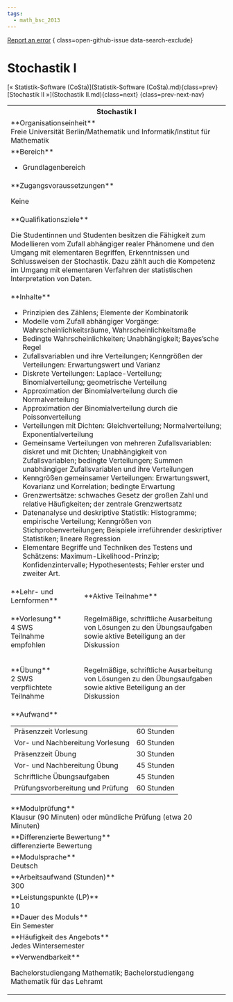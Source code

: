 ```yaml
---
tags:
  - math_bsc_2013
---
```

[Report an error](https://github.com/SGSSGene/FUB-SUP/issues/new?title=Error%20in%20%22Stochastik%20I%22&body=There%20seems%20to%20be%20an%20error%20in%20module%20%22Stochastik%20I%22%2E%0A%0A%3CDescribe%20here%20a%20slightly%20more%20detailed%20description%20of%20what%20is%20wrong%3E&labels=bug)
{ class=open-github-issue data-search-exclude}

# Stochastik I

[« Statistik-Software (CoSta)](Statistik-Software (CoSta).md){class=prev}
[Stochastik II »](Stochastik II.md){class=next}
{class=prev-next-nav}

<table markdown id="moduledesc">
<tr markdown class="moduledesc_head"><th colspan="2">Stochastik I </th></tr>
<tr markdown><td colspan="2">**Organisationseinheit**   <br>Freie Universität Berlin/Mathematik und Informatik/Institut für Mathematik</td></tr>

<tr markdown><td colspan="2">**Bereich**<br>


- Grundlagenbereich

</td></tr>

<tr markdown><td colspan="2">**Zugangsvoraussetzungen** <br>

Keine


</td></tr>
<tr markdown><td colspan="2">**Qualifikationsziele**    <br>

Die Studentinnen und Studenten besitzen die Fähigkeit zum Modellieren vom
Zufall abhängiger realer Phänomene und den Umgang mit elementaren Begriffen,
Erkenntnissen und Schlussweisen der Stochastik. Dazu zählt auch die
Kompetenz im Umgang mit elementaren Verfahren der statistischen
Interpretation von Daten.


</td></tr>
<tr markdown><td colspan="2">**Inhalte**                <br>


- Prinzipien des Zählens; Elemente der Kombinatorik
- Modelle vom Zufall abhängiger Vorgänge: Wahrscheinlichkeitsräume,
  Wahrscheinlichkeitsmaße
- Bedingte Wahrscheinlichkeiten; Unabhängigkeit; Bayes’sche Regel
- Zufallsvariablen und ihre Verteilungen; Kenngrößen der Verteilungen:
  Erwartungswert und Varianz
- Diskrete Verteilungen: Laplace-Verteilung; Binomialverteilung;
  geometrische Verteilung
- Approximation der Binomialverteilung durch die Normalverteilung
- Approximation der Binomialverteilung durch die Poissonverteilung
- Verteilungen mit Dichten: Gleichverteilung; Normalverteilung;
  Exponentialverteilung
- Gemeinsame Verteilungen von mehreren Zufallsvariablen: diskret und mit
  Dichten; Unabhängigkeit von Zufallsvariablen; bedingte Verteilungen;
  Summen unabhängiger Zufallsvariablen und ihre Verteilungen
- Kenngrößen gemeinsamer Verteilungen: Erwartungswert, Kovarianz und
  Korrelation; bedingte Erwartung
- Grenzwertsätze: schwaches Gesetz der großen Zahl und relative
  Häufigkeiten; der zentrale Grenzwertsatz
- Datenanalyse und deskriptive Statistik: Histogramme; empirische
  Verteilung; Kenngrößen von Stichprobenverteilungen; Beispiele
  irreführender deskriptiver Statistiken; lineare Regression
- Elementare Begriffe und Techniken des Testens und Schätzens:
  Maximum-Likelihood-Prinzip; Konfidenzintervalle; Hypothesentests; Fehler
  erster und zweiter Art.


</td></tr>

<tr markdown><td>**Lehr- und Lernformen**</td><td>**Aktive Teilnahme**</td></tr>
<tr markdown><td> **Vorlesung** <br>4 SWS <br> Teilnahme empfohlen</td><td>

Regelmäßige, schriftliche Ausarbeitung von Lösungen zu den Übungsaufgaben sowie aktive Beteiligung an der Diskussion
</td></tr>
<tr markdown><td> **Übung** <br>2 SWS <br> verpflichtete Teilnahme</td><td>

Regelmäßige, schriftliche Ausarbeitung von Lösungen zu den Übungsaufgaben sowie aktive Beteiligung an der Diskussion
</td></tr>
<tr markdown><td colspan="2">**Aufwand**                <br>
<table class="aufwand_table">
<tr><td>Präsenzzeit Vorlesung</td><td>60 Stunden</td></tr>
<tr><td>Vor- und Nachbereitung Vorlesung</td><td>60 Stunden</td></tr>
<tr><td>Präsenzzeit Übung</td><td>30 Stunden</td></tr>
<tr><td>Vor- und Nachbereitung Übung</td><td>45 Stunden</td></tr>
<tr><td>Schriftliche Übungsaufgaben</td><td>45 Stunden</td></tr>
<tr><td>Prüfungsvorbereitung und Prüfung</td><td>60 Stunden</td></tr>
</table>

</td></tr>
<tr markdown><td colspan="2">**Modulprüfung**             <br>Klausur (90 Minuten) oder mündliche Prüfung (etwa 20 Minuten)


</td></tr>
<tr markdown><td colspan="2">**Differenzierte Bewertung** <br>differenzierte Bewertung

</td></tr>
<tr markdown><td colspan="2">**Modulsprache**             <br>Deutsch</td></tr>
<tr markdown><td colspan="2">**Arbeitsaufwand (Stunden)** <br>300</td></tr>
<tr markdown><td colspan="2">**Leistungspunkte (LP)**     <br>10</td></tr>
<tr markdown><td colspan="2">**Dauer des Moduls**         <br>Ein Semester</td></tr>
<tr markdown><td colspan="2">**Häufigkeit des Angebots**  <br>Jedes Wintersemester</td></tr>
<tr markdown><td colspan="2">**Verwendbarkeit**           <br>

Bachelorstudiengang Mathematik; Bachelorstudiengang Mathematik für das
Lehramt


</td></tr>

</table>
